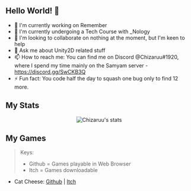 ## Hello World! 👋

- 🔭 I'm currently working on Remember
- 🌱 I'm currently undergoing a Tech Course with _Nology
- 👯 I'm looking to collaborate on nothing at the moment, but I'm keen to help
- 💬 Ask me about Unity2D related stuff
- 📫 How to reach me: You can find me on Discord @Chizaruu#1920, where I spend my time mainly on the Samyam server -https://discord.gg/SwCKB3Q
- ⚡ Fun fact: You code half the day to squash one bug only to find 12 more.

## My Stats

<p align="center">
  <img src="https://github-profile-trophy.vercel.app/?username=Chizaruu&row=1&theme=onedark" alt="Chizaruu's stats"/>
</p>

## My Games

> Keys:
> - Github = Games playable in Web Browser
> - Itch = Games downloadable
- Cat Cheese: [Github](https://chizaruu.github.io/cat-cheese/) | [Itch](https://chizaruu.itch.io/cat-cheese)
